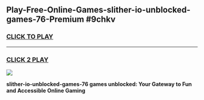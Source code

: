 
## Play-Free-Online-Games-slither-io-unblocked-games-76-Premium #9chkv
<h3>
<a href="https://premium.freeplayer.one?title=slither-io-unblocked-games-76&ref=8M">CLICK TO PLAY</a></h3>
<hr>

<h3>
<a href="https://premium.freeplayer.one?title=slither-io-unblocked-games-76&ref=8M">CLICK 2 PLAY</a>
  
</h3>

<a href="https://premium.freeplayer.one?title=slither-io-unblocked-games-76&ref=8M"><img src="https://clearcache.store/games.png"></a>


**slither-io-unblocked-games-76 games unblocked: Your Gateway to Fun and Accessible Online Gaming**
